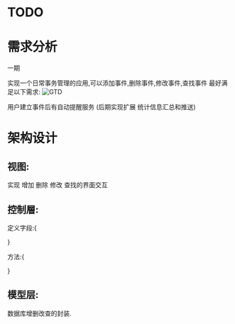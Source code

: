 # TODO
# 需求分析
一期

实现一个日常事务管理的应用,可以添加事件,删除事件,修改事件,查找事件
最好满足以下需求:
![GTD](http://www.jianshu.com/p/17e1d1747178)

用户建立事件后有自动提醒服务
(后期实现扩展  统计信息汇总和推送)

# 架构设计
## 视图:
实现 增加 删除 修改 查找的界面交互

## 控制層:

定义字段:{


}

方法:{

}

## 模型层:
数据库增删改查的封装.


